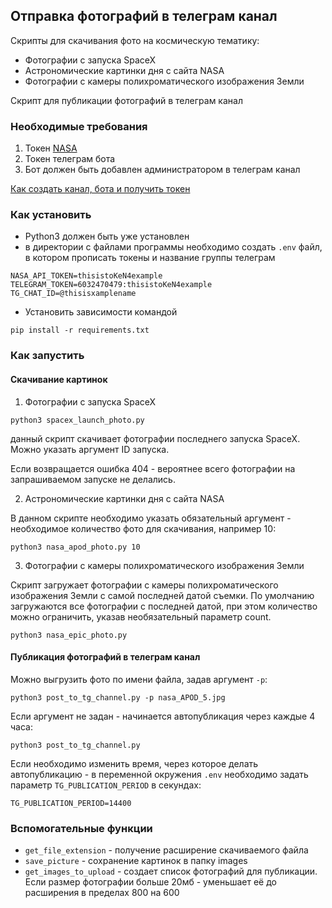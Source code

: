 ## Отправка фотографий в телеграм канал

Скрипты для скачивания фото на космическую тематику:
- Фотографии с запуска SpaceX 
- Астрономические картинки дня с сайта NASA
- Фотографии с камеры полихроматического изображения Земли

Скрипт для публикации фотографий в телеграм канал


### Необходимые требования

1. Токен [NASA](https://api.nasa.gov/)
2. Токен телеграм бота
3. Бот должен быть добавлен администратором в телеграм канал

[Как создать канал, бота и получить токен](https://smmplanner.com/blog/otlozhennyj-posting-v-telegram/)

### Как установить

- Python3 должен быть уже установлен
- в директории с файлами программы необходимо создать `.env` файл, в котором прописать токены и название группы телеграм
```
NASA_API_TOKEN=thisistoKeN4example
TELEGRAM_TOKEN=6032470479:thisistoKeN4example
TG_CHAT_ID=@thisisxamplename

```
- Установить зависимости командой
```
pip install -r requirements.txt
```
### Как запустить

#### Скачивание картинок

1. Фотографии с запуска SpaceX
```
python3 spacex_launch_photo.py
```
данный скрипт скачивает фотографии последнего запуска SpaceX. Можно указать аргумент ID запуска.

Если возвращается ошибка 404 - вероятнее всего фотографии на запрашиваемом запуске не делались. 

2. Астрономические картинки дня с сайта NASA

В данном скрипте необходимо указать обязательный аргумент - необходимое количество фото для скачивания, например 10:

```
python3 nasa_apod_photo.py 10
```
3. Фотографии с камеры полихроматического изображения Земли

Скрипт загружает фотографии с камеры полихроматического изображения Земли с самой последней датой съемки. По умолчанию загружаются все фотографии с последней датой, при этом количество можно ограничить, указав необязательный параметр count.

```
python3 nasa_epic_photo.py
```
#### Публикация фотографий в телеграм канал

Можно выгрузить фото по имени файла, задав аргумент `-p`: 
```
python3 post_to_tg_channel.py -p nasa_APOD_5.jpg
```
Если аргумент не задан - начинается автопубликация через каждые 4 часа:
```
python3 post_to_tg_channel.py
```
Если необходимо изменить время, через которое делать автопубликацию - в переменной окружения `.env` необходимо задать параметр  `TG_PUBLICATION_PERIOD` в секундах:
```
TG_PUBLICATION_PERIOD=14400
```

### Вспомогательные функции


- `get_file_extension` - получение расширение скачиваемого файла
- `save_picture` - сохранение картинок в папку images
- `get_images_to_upload` - создает список фотографий для публикации. Если размер фотографии больше 20мб - уменьшает её до расширения в пределах 800 на 600

